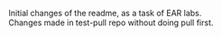 Initial changes of the readme, as a task of EAR labs.  
Changes made in test-pull repo without doing pull first.
